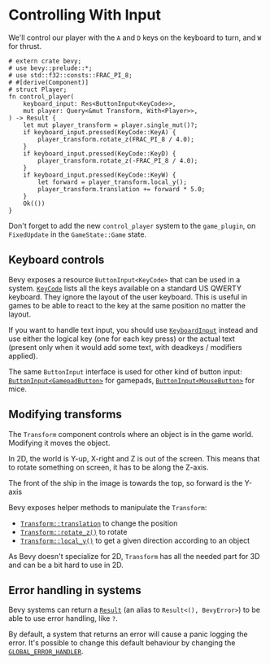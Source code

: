 # Controlling With Input

We'll control our player with the `A` and `D` keys on the keyboard to turn, and `W` for thrust.

```rust,no_run
# extern crate bevy;
# use bevy::prelude::*;
# use std::f32::consts::FRAC_PI_8;
# #[derive(Component)]
# struct Player;
fn control_player(
    keyboard_input: Res<ButtonInput<KeyCode>>,
    mut player: Query<&mut Transform, With<Player>>,
) -> Result {
    let mut player_transform = player.single_mut()?;
    if keyboard_input.pressed(KeyCode::KeyA) {
        player_transform.rotate_z(FRAC_PI_8 / 4.0);
    }
    if keyboard_input.pressed(KeyCode::KeyD) {
        player_transform.rotate_z(-FRAC_PI_8 / 4.0);
    }
    if keyboard_input.pressed(KeyCode::KeyW) {
        let forward = player_transform.local_y();
        player_transform.translation += forward * 5.0;
    }
    Ok(())
}
```

<div class="warning">

Don't forget to add the new `control_player` system to the `game_plugin`, on `FixedUpdate` in the `GameState::Game` state.

</div>

## Keyboard controls

Bevy exposes a resource `ButtonInput<KeyCode>` that can be used in a system. [`KeyCode`](https://docs.rs/bevy/0.16.0/bevy/input/keyboard/enum.KeyCode.html) lists all the keys available on a standard US QWERTY keyboard. They ignore the layout of the user keyboard. This is useful in games to be able to react to the key at the same position no matter the layout.

If you want to handle text input, you should use [`KeyboardInput`](https://docs.rs/bevy/0.16.0/bevy/input/keyboard/struct.KeyboardInput.html) instead and use either the logical key (one for each key press) or the actual text (present only when it would add some text, with deadkeys / modifiers applied).

The same `ButtonInput` interface is used for other kind of button input: [`ButtonInput<GamepadButton>`](https://docs.rs/bevy/0.16.0/bevy/input/gamepad/enum.GamepadButton.html) for gamepads, [`ButtonInput<MouseButton>`](https://docs.rs/bevy/0.16.0/bevy/input/mouse/enum.MouseButton.html) for mice.

## Modifying transforms

The `Transform` component controls where an object is in the game world. Modifying it moves the object.

In 2D, the world is Y-up, X-right and Z is out of the screen. This means that to rotate something on screen, it has to be along the Z-axis.

The front of the ship in the image is towards the top, so forward is the Y-axis

Bevy exposes helper methods to manipulate the `Transform`:

- [`Transform::translation`](https://docs.rs/bevy/0.16.0/bevy/prelude/struct.Transform.html#structfield.translation) to change the position
- [`Transform::rotate_z()`](https://docs.rs/bevy/0.16.0/bevy/prelude/struct.Transform.html#method.rotate_z) to rotate
- [`Transform::local_y()`](https://docs.rs/bevy/0.16.0/bevy/prelude/struct.Transform.html#method.local_y) to get a given direction according to an object

As Bevy doesn't specialize for 2D, `Transform` has all the needed part for 3D and can be a bit hard to use in 2D.

## Error handling in systems

Bevy systems can return a [`Result`](https://docs.rs/bevy/0.16.0/bevy/ecs/error/type.Result.html) (an alias to `Result<(), BevyError>`) to be able to use error handling, like `?`.

By default, a system that returns an error will cause a panic logging the error. It's possible to change this default behaviour by changing the [`GLOBAL_ERROR_HANDLER`](https://docs.rs/bevy/0.16.0/bevy/ecs/error/static.GLOBAL_ERROR_HANDLER.html).
